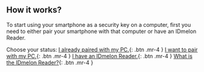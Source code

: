 ## How it works?
To start using your smartphone as a security key on a computer, first you need to either pair your smartphone with that computer or have an IDmelon Reader.

Choose your status:
[I already paired with my PC.](http://example.com/){: .btn .mr-4 }
[I want to pair with my PC.](http://example.com/){: .btn .mr-4 }
[I have an IDmelon Reader.](http://example.com/){: .btn .mr-4 }
[What is the IDmelon Reader?](http://example.com/){: .btn .mr-4 }
